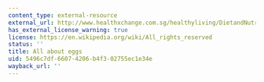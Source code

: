```yaml
---
content_type: external-resource
external_url: http://www.healthxchange.com.sg/healthyliving/DietandNutrition/Pages/All-About-Eggs.aspx
has_external_license_warning: true
license: https://en.wikipedia.org/wiki/All_rights_reserved
status: ''
title: All about eggs
uid: 5496c7df-6607-4206-b4f3-02755ec1e34e
wayback_url: ''
---
```

